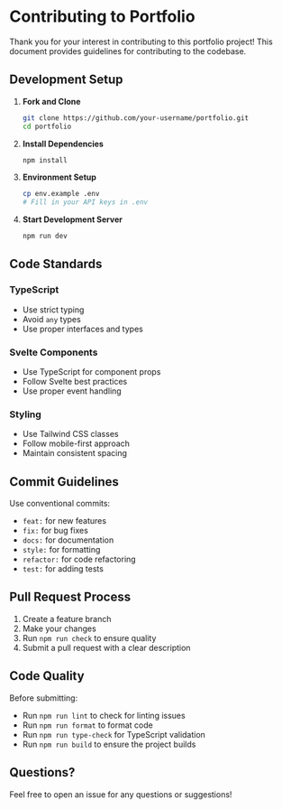 # Contributing to Portfolio

Thank you for your interest in contributing to this portfolio project! This document provides guidelines for contributing to the codebase.

## Development Setup

1. **Fork and Clone**
   ```bash
   git clone https://github.com/your-username/portfolio.git
   cd portfolio
   ```

2. **Install Dependencies**
   ```bash
   npm install
   ```

3. **Environment Setup**
   ```bash
   cp env.example .env
   # Fill in your API keys in .env
   ```

4. **Start Development Server**
   ```bash
   npm run dev
   ```

## Code Standards

### TypeScript
- Use strict typing
- Avoid `any` types
- Use proper interfaces and types

### Svelte Components
- Use TypeScript for component props
- Follow Svelte best practices
- Use proper event handling

### Styling
- Use Tailwind CSS classes
- Follow mobile-first approach
- Maintain consistent spacing

## Commit Guidelines

Use conventional commits:
- `feat:` for new features
- `fix:` for bug fixes
- `docs:` for documentation
- `style:` for formatting
- `refactor:` for code refactoring
- `test:` for adding tests

## Pull Request Process

1. Create a feature branch
2. Make your changes
3. Run `npm run check` to ensure quality
4. Submit a pull request with a clear description

## Code Quality

Before submitting:
- Run `npm run lint` to check for linting issues
- Run `npm run format` to format code
- Run `npm run type-check` for TypeScript validation
- Run `npm run build` to ensure the project builds

## Questions?

Feel free to open an issue for any questions or suggestions!
